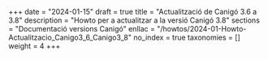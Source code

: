 +++
date        = "2024-01-15"
draft        = true
title       = "Actualització de Canigó 3.6 a 3.8"
description = "Howto per a actualitzar a la versió Canigó 3.8"
sections    = "Documentació versions Canigó"
enllac		= "/howtos/2024-01-Howto-Actualitzacio_Canigo3_6_Canigo3_8"
no_index 	= true
taxonomies  = []
weight 		= 4
+++
